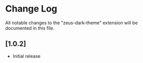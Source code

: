 # Change Log

All notable changes to the "zeus-dark-theme" extension will be documented in this file.

## [1.0.2]

- Initial release
